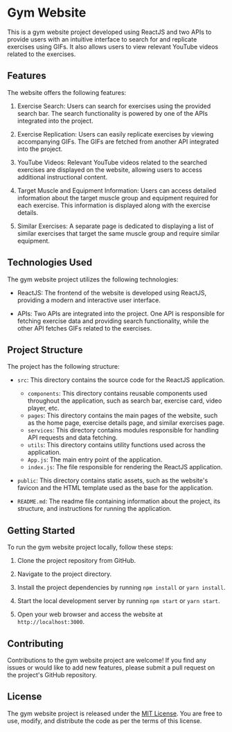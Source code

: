 # Gym Website

This is a gym website project developed using ReactJS and two APIs to provide users with an intuitive interface to search for and replicate exercises using GIFs. It also allows users to view relevant YouTube videos related to the exercises.

## Features

The website offers the following features:

1. Exercise Search: Users can search for exercises using the provided search bar. The search functionality is powered by one of the APIs integrated into the project.

2. Exercise Replication: Users can easily replicate exercises by viewing accompanying GIFs. The GIFs are fetched from another API integrated into the project.

3. YouTube Videos: Relevant YouTube videos related to the searched exercises are displayed on the website, allowing users to access additional instructional content.

4. Target Muscle and Equipment Information: Users can access detailed information about the target muscle group and equipment required for each exercise. This information is displayed along with the exercise details.

5. Similar Exercises: A separate page is dedicated to displaying a list of similar exercises that target the same muscle group and require similar equipment.

## Technologies Used

The gym website project utilizes the following technologies:

- ReactJS: The frontend of the website is developed using ReactJS, providing a modern and interactive user interface.

- APIs: Two APIs are integrated into the project. One API is responsible for fetching exercise data and providing search functionality, while the other API fetches GIFs related to the exercises.

## Project Structure

The project has the following structure:

- `src`: This directory contains the source code for the ReactJS application.
  - `components`: This directory contains reusable components used throughout the application, such as search bar, exercise card, video player, etc.
  - `pages`: This directory contains the main pages of the website, such as the home page, exercise details page, and similar exercises page.
  - `services`: This directory contains modules responsible for handling API requests and data fetching.
  - `utils`: This directory contains utility functions used across the application.
  - `App.js`: The main entry point of the application.
  - `index.js`: The file responsible for rendering the ReactJS application.

- `public`: This directory contains static assets, such as the website's favicon and the HTML template used as the base for the application.

- `README.md`: The readme file containing information about the project, its structure, and instructions for running the application.

## Getting Started

To run the gym website project locally, follow these steps:

1. Clone the project repository from GitHub.

2. Navigate to the project directory.

3. Install the project dependencies by running `npm install` or `yarn install`.

4. Start the local development server by running `npm start` or `yarn start`.

5. Open your web browser and access the website at `http://localhost:3000`.

## Contributing

Contributions to the gym website project are welcome! If you find any issues or would like to add new features, please submit a pull request on the project's GitHub repository.

## License

The gym website project is released under the [MIT License](https://opensource.org/licenses/MIT). You are free to use, modify, and distribute the code as per the terms of this license.
